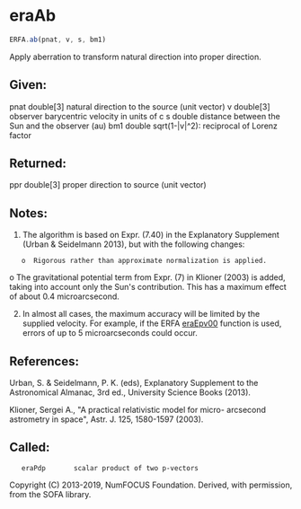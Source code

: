 # eraAb

```js
ERFA.ab(pnat, v, s, bm1)
```

Apply aberration to transform natural direction into proper
direction.

## Given:
  pnat    double[3]   natural direction to the source (unit vector)
  v       double[3]   observer barycentric velocity in units of c
  s       double      distance between the Sun and the observer (au)
  bm1     double      sqrt(1-|v|^2): reciprocal of Lorenz factor

## Returned:
  ppr     double[3]   proper direction to source (unit vector)

## Notes:

1) The algorithm is based on Expr. (7.40) in the Explanatory
   Supplement (Urban & Seidelmann 2013), but with the following
   changes:

```
   o  Rigorous rather than approximate normalization is applied.
```

   o  The gravitational potential term from Expr. (7) in
      Klioner (2003) is added, taking into account only the Sun's
      contribution.  This has a maximum effect of about
      0.4 microarcsecond.

2) In almost all cases, the maximum accuracy will be limited by the
   supplied velocity.  For example, if the ERFA [eraEpv00][1] function is
   used, errors of up to 5 microarcseconds could occur.

## References:

   Urban, S. & Seidelmann, P. K. (eds), Explanatory Supplement to
   the Astronomical Almanac, 3rd ed., University Science Books
   (2013).

   Klioner, Sergei A., "A practical relativistic model for micro-
   arcsecond astrometry in space", Astr. J. 125, 1580-1597 (2003).

## Called:
```
   eraPdp       scalar product of two p-vectors
```

Copyright (C) 2013-2019, NumFOCUS Foundation.
Derived, with permission, from the SOFA library.


[1]: era.epv00.md
